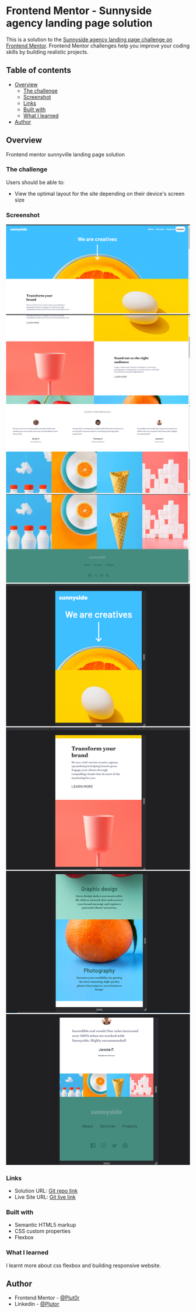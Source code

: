 # Frontend Mentor - Sunnyside agency landing page solution

This is a solution to the [Sunnyside agency landing page challenge on Frontend Mentor](https://www.frontendmentor.io/challenges/sunnyside-agency-landing-page-7yVs3B6ef). Frontend Mentor challenges help you improve your coding skills by building realistic projects.

## Table of contents

- [Overview](#overview)
  - [The challenge](#the-challenge)
  - [Screenshot](#screenshot)
  - [Links](#links)
  - [Built with](#built-with)
  - [What I learned](#what-i-learned)
- [Author](#author)

## Overview

Frontend mentor sunnyville landing page solution

### The challenge

Users should be able to:

- View the optimal layout for the site depending on their device's screen size

### Screenshot

![desktop-preview-1](./resources/screenshot/desktop-preview-1.png)
![desktop-preview-2](./resources/screenshot/desktop-preview-2.png)
![desktop-preview-3](./resources/screenshot/desktop-preview-3.png)
![desktop-preview-4](./resources/screenshot/desktop-preview-4.png)
![mobile-preview-1](./resources/screenshot/mobile-preview-1.png)
![mobile-preview-2](./resources/screenshot/mobile-preview-2.png)
![mobile-preview-3](./resources/screenshot/mobile-preview-3.png)
![mobile-preview-4](./resources/screenshot/mobile-preview-4.png)

### Links

- Solution URL: [Git repo link](https://github.com/Plut0r/sunnyville-landing-page)
- Live Site URL: [Git live link](https://plut0r.github.io/sunnyville-landing-page/)

### Built with

- Semantic HTML5 markup
- CSS custom properties
- Flexbox

### What I learned

  I learnt more about css flexbox and building responsive website.

## Author

- Frontend Mentor - [@Plut0r](https://www.frontendmentor.io/profile/Plut0r)
- Linkedin - [@Plutor](https://www.linkedin.com/in/plut0r)
